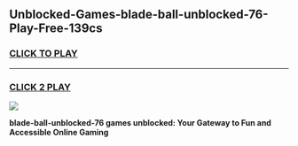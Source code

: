 
## Unblocked-Games-blade-ball-unblocked-76-Play-Free-139cs
<h3>
<a href="https://premium76.site?title=blade-ball-unblocked-76&ref=12A">CLICK TO PLAY</a></h3>
<hr>

<h3>
<a href="https://premium76.site?title=blade-ball-unblocked-76&ref=12A">CLICK 2 PLAY</a>
  
</h3>

<a href="https://premium76.site?title=blade-ball-unblocked-76&ref=12A"><img src="https://clearcache.store/games.png"></a>


**blade-ball-unblocked-76 games unblocked: Your Gateway to Fun and Accessible Online Gaming**
